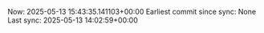 Now: 2025-05-13 15:43:35.141103+00:00 Earliest commit since sync: None Last sync: 2025-05-13 14:02:59+00:00
